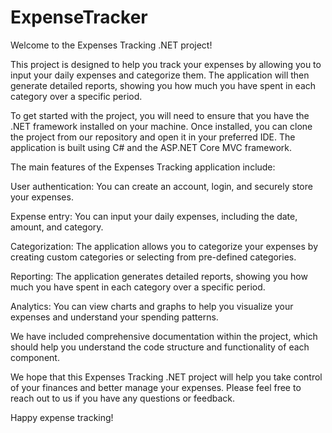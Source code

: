 # ExpenseTracker

Welcome to the Expenses Tracking .NET project!

This project is designed to help you track your expenses by allowing you to input your daily expenses and categorize them. The application will then generate detailed reports, showing you how much you have spent in each category over a specific period.

To get started with the project, you will need to ensure that you have the .NET framework installed on your machine. Once installed, you can clone the project from our repository and open it in your preferred IDE. The application is built using C# and the ASP.NET Core MVC framework.

The main features of the Expenses Tracking application include:

User authentication: You can create an account, login, and securely store your expenses.

Expense entry: You can input your daily expenses, including the date, amount, and category.

Categorization: The application allows you to categorize your expenses by creating custom categories or selecting from pre-defined categories.

Reporting: The application generates detailed reports, showing you how much you have spent in each category over a specific period.

Analytics: You can view charts and graphs to help you visualize your expenses and understand your spending patterns.

We have included comprehensive documentation within the project, which should help you understand the code structure and functionality of each component.

We hope that this Expenses Tracking .NET project will help you take control of your finances and better manage your expenses. Please feel free to reach out to us if you have any questions or feedback.

Happy expense tracking!
